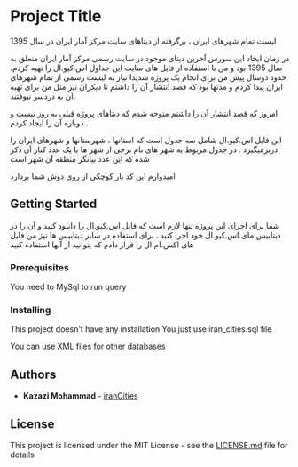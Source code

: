 # Project Title

لیست تمام شهرهای ایران ، برگرفته از دیتاهای سایت مرکز آمار ایران در سال 1395

در زمان ایجاد این سورس آخرین دیتای موجود در سایت رسمی مرکز آمار ایران متعلق به سال 1395 بود و من با استفاده از فایل های سایت این جداول اس.کیو.ال را تهیه کردم.
حدود دوسال پیش من برای انجام یک پروژه شدیدا نیاز به لیست رسمی از تمام شهرهای ایران پیدا کردم و مدتها بود که قصد انتشار آن را داشتم تا دیکران نیز مثل من برای تهیه آن به دردسر نیوفتند.

امروز که قصد انتشار آن را داشتم متوجه شدم که دیتاهای پروژه قبلی به روز نیست و دوباره آن را ایجاد کردم . 

این فایل اس.کیو.ال  شامل سه جدول است که استانها ، شهرستانها و شهرهای ایران را دربرمیگیرد . در جدول مربوط به شهر های نام برخی از شهر ها با یک عدد کنار آن ذکر شده که این عدد بیانگر منطقه آن شهر است

امیدوارم این کد بار کوچکی از روی دوش شما بردارد


## Getting Started

شما برای اجرای این پروژه تنها لازم است که فایل اس.کیو.ال  را دانلود کنید و آن را در دیتابیس مای.اس.کیو.ال  خود اجرا کنید .
برای استفاده در سایر دیتابیس ها نیز من فایل های اکس.ام.ال  را قرار دادم که بتوانید از آنها استفاده کنید

### Prerequisites

You need to MySql to run query


### Installing

This project doesn't have any installation
You just use iran_cities.sql file

You can use XML files for other databases

## Authors

* **Kazazi Mohammad** - [iranCities](https://github.com/kazazimohamad/irancities)

## License

This project is licensed under the MIT License - see the [LICENSE.md](LICENSE.md) file for details

